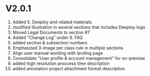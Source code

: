 # V2.0.1

1. Added 5. Deeploy and related materials
2. modified illustration in several sections that includes Deeploy logo
3. Moved Legal Documents to section #7
4. Added "Change Log" under 6. FAQ
5. added section & subsection numbers
6. Emphasized 3-image per class rule in multiple sections
7. Align user manual wording with landing page
8. Consolidate "User profile & account management" for on-premise
9. added high resolution proccess time description
10. added annotation project attachment format description
